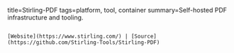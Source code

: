 title=Stirling-PDF
tags=platform, tool, container
summary=Self-hosted PDF infrastructure and tooling.
~~~~~~

[Website](https://www.stirling.com/) | [Source](https://github.com/Stirling-Tools/Stirling-PDF)

